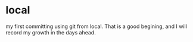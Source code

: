 # local
my first committing using git from local.
That is a good begining, and I will record my growth in the days ahead.

